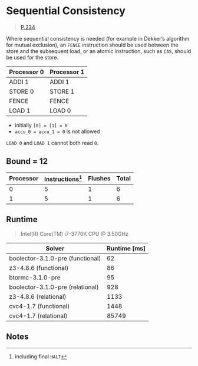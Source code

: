 # Sequential Consistency

> [P.234](https://www.amd.com/system/files/TechDocs/24593.pdf#page=234)

Where sequential consistency is needed (for example in Dekker’s algorithm for mutual exclusion), an `FENCE` instruction should be used between the store and the subsequent load, or an atomic instruction, such as `CAS`, should be used for the store.

| Processor 0 | Processor 1 |
| ----------- | ----------- |
| ADDI 1      | ADDI 1      |
| STORE 0     | STORE 1     |
| FENCE       | FENCE       |
| LOAD 1      | LOAD 0      |

* initially `[0] = [1] = 0`
* `accu_0 = accu_1 = 0` is not allowed

`LOAD 0` and `LOAD 1` cannot both read `0`.

## Bound = 12

| Processor | Instructions[^1]  | Flushes | Total |
| --------- | ----------------  | ------- | ----- |
| 0         | 5                 | 1       | 6     |
| 1         | 5                 | 1       | 6     |

## Runtime

> Intel(R) Core(TM) i7-3770K CPU @ 3.50GHz

| Solver                           | Runtime [ms] |
| -------------------------------- | ------------ |
| boolector-3.1.0-pre (functional) | 62           |
| z3-4.8.6 (functional)            | 86           |
| btormc-3.1.0-pre                 | 95           |
| boolector-3.1.0-pre (relational) | 928          |
| z3-4.8.6 (relational)            | 1133         |
| cvc4-1.7 (functional)            | 1448         |
| cvc4-1.7 (relational)            | 85749        |

## Notes

[^1]: including final `HALT`
